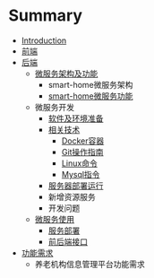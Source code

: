# Summary

* [Introduction](README.md)
* [前端](chapter1.md)
* [后端](hou-duan.md)
  * [微服务架构及功能](hou-duan/wei-fu-wu.md)
    * smart-home微服务架构
    * [smart-home微服务功能](hou-duan/wei-fu-wu/smart-homewei-fu-wu-gong-neng.md)
  * 微服务开发
    * [软件及环境准备](hou-duan/ruan-jian-ji-huan-jing-zhun-bei.md)
    * [相关技术](hou-duan/xiang-guan-ji-zhu.md)
      * [Docker容器](hou-duan/xiang-guan-ji-zhu/dockerxue-xi-bi-ji.md)
      * [Git操作指南](hou-duan/xiang-guan-ji-zhu/gitcao-zuo-zhi-nan.md)
      * [Linux命令](hou-duan/xiang-guan-ji-zhu/linuxming-ling.md)
      * [Mysql指令](hou-duan/xiang-guan-ji-zhu/mysqlzhi-ling.md)
    * [服务器部署运行](hou-duan/fu-wu-qi-bu-shu-yun-xing.md)
    * 新增资源服务
    * 开发问题
  * [微服务使用](hou-duan/fu-wu-qi.md)
    * [服务部署](hou-duan/fu-wu-qi/fu-wu-qi-fen-pei.md)
    * [前后端接口](hou-duan/fu-wu-qi/qian-hou-duan-jie-kou.md)
* [功能需求](gong-neng-xu-qiu.md)
  * 养老机构信息管理平台功能需求

